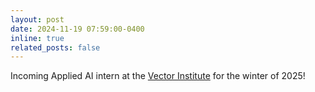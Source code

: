 ```yaml
---
layout: post
date: 2024-11-19 07:59:00-0400
inline: true
related_posts: false
---
```


<!-- Presenting a poster at the 2024 Toronto Robotics Conference! :sparkles: :smile: -->

Incoming Applied AI intern at the [Vector Institute](https://vectorinstitute.ai/) for the winter of 2025!